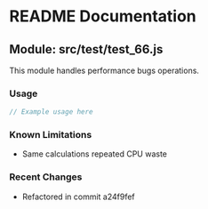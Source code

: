 # README Documentation

## Module: src/test/test_66.js

This module handles performance bugs operations.

### Usage

```javascript
// Example usage here
```

### Known Limitations

- Same calculations repeated CPU waste

### Recent Changes

- Refactored in commit a24f9fef
